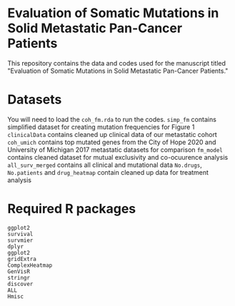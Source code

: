 # Evaluation of Somatic Mutations in Solid Metastatic Pan-Cancer Patients

 This repository contains the data and codes used for the manuscript titled "Evaluation of Somatic Mutations in Solid Metastatic 
Pan-Cancer Patients." 

# Datasets

You will need to load the `coh_fm.rda` to run the codes.
    `simp_fm` contains simplified dataset for creating mutation frequencies for Figure 1
    `clinicalData` contains cleaned up clinical data of our metastatic cohort
    `coh_umich` contains top mutated genes from the City of Hope 2020 and University of Michigan 2017 metastatic datasets for comparison
    `fm_model` contains cleaned dataset for mutual exclusivity and co-ocuurence analysis
    `all_surv_merged` contains all clinical and mutational data 
    `No.drugs`, `No.patients` and `drug_heatmap` contain cleaned up data for treatment analysis
    
# Required R packages

    ggplot2
    survival
    survmier
    dplyr
    ggplot2
    gridExtra
    ComplexHeatmap
    GenVisR
    stringr
    discover
    ALL
    Hmisc
